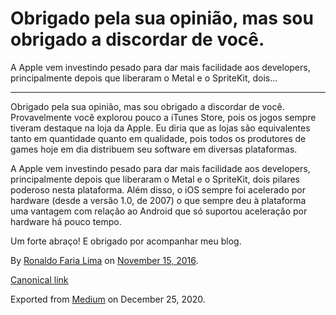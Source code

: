 Obrigado pela sua opinião, mas sou obrigado a discordar de você.
================================================================

A Apple vem investindo pesado para dar mais facilidade aos developers,
principalmente depois que liberaram o Metal e o SpriteKit, dois…

------------------------------------------------------------------------

Obrigado pela sua opinião, mas sou obrigado a discordar de você.
Provavelmente você explorou pouco a iTunes Store, pois os jogos sempre
tiveram destaque na loja da Apple. Eu diria que as lojas são
equivalentes tanto em quantidade quanto em qualidade, pois todos os
produtores de games hoje em dia distribuem seu software em diversas
plataformas.

A Apple vem investindo pesado para dar mais facilidade aos developers,
principalmente depois que liberaram o Metal e o SpriteKit, dois pilares
poderoso nesta plataforma. Além disso, o iOS sempre foi acelerado por
hardware (desde a versão 1.0, de 2007) o que sempre deu à plataforma uma
vantagem com relação ao Android que só suportou aceleração por hardware
há pouco tempo.

Um forte abraço! E obrigado por acompanhar meu blog.

By
<a href="https://medium.com/@ronaldolima" class="p-author h-card">Ronaldo Faria Lima</a>
on [November 15, 2016](https://medium.com/p/103ff40bf4e9).

<a href="https://medium.com/@ronaldolima/obrigado-pela-sua-opini%C3%A3o-mas-sou-obrigado-a-discordar-de-voc%C3%AA-103ff40bf4e9" class="p-canonical">Canonical link</a>

Exported from [Medium](https://medium.com) on December 25, 2020.
